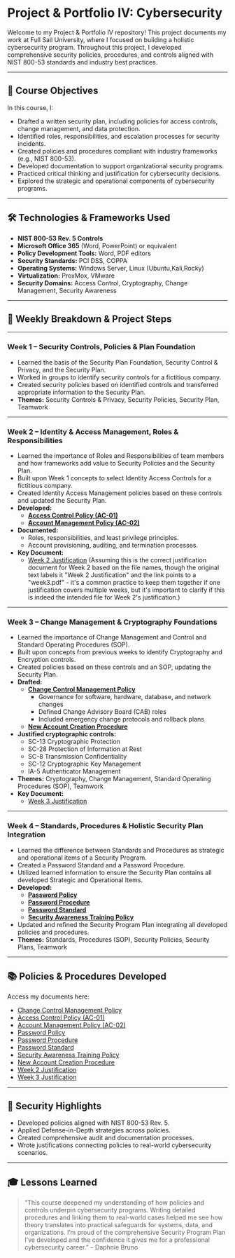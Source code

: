# Project & Portfolio IV: Cybersecurity

Welcome to my Project & Portfolio IV repository! This project documents my work at Full Sail University, where I focused on building a holistic cybersecurity program. Throughout this project, I developed comprehensive security policies, procedures, and controls aligned with NIST 800-53 standards and industry best practices.

---

## 🎯 Course Objectives

In this course, I:

* Drafted a written security plan, including policies for access controls, change management, and data protection.
* Identified roles, responsibilities, and escalation processes for security incidents.
* Created policies and procedures compliant with industry frameworks (e.g., NIST 800-53).
* Developed documentation to support organizational security programs.
* Practiced critical thinking and justification for cybersecurity decisions.
* Explored the strategic and operational components of cybersecurity programs.

---

## 🛠️ Technologies & Frameworks Used

* **NIST 800-53 Rev. 5 Controls**
* **Microsoft Office 365** (Word, PowerPoint) or equivalent
* **Policy Development Tools:** Word, PDF editors
* **Security Standards:** PCI DSS, COPPA
* **Operating Systems:** Windows Server, Linux (Ubuntu,Kali,Rocky)
* **Virtualization:** ProxMox, VMware
* **Security Domains:** Access Control, Cryptography, Change Management, Security Awareness

---

## 🚀 Weekly Breakdown & Project Steps

---

### Week 1 – Security Controls, Policies & Plan Foundation

* Learned the basis of the Security Plan Foundation, Security Control & Privacy, and the Security Plan.
* Worked in groups to identify security controls for a fictitious company.
* Created security policies based on identified controls and transferred appropriate information to the Security Plan.
* **Themes:** Security Controls & Privacy, Security Policies, Security Plan, Teamwork

---

### Week 2 – Identity & Access Management, Roles & Responsibilities

* Learned the importance of Roles and Responsibilities of team members and how frameworks add value to Security Policies and the Security Plan.
* Built upon Week 1 concepts to select Identity Access Controls for a fictitious company.
* Created Identity Access Management policies based on these controls and updated the Security Plan.
* **Developed:**
    * **[Access Control Policy (AC-01)](https://github.com/OmniaParatus3288/Project-Portfolio-IV/FILES/BrunoDaphnie_AC-01_Policy_and_Procedures.pdf)**
    * **[Account Management Policy (AC-02)](https://github.com/OmniaParatus3288/Project-Portfolio-IV/blob/main/BrunoDaphnie_AC-02_Account_Management.pdf)**
* **Documented:**
    * Roles, responsibilities, and least privilege principles.
    * Account provisioning, auditing, and termination processes.
* **Key Document:**
    * [Week 2 Justification](https://github.com/OmniaParatus3288/Project-Portfolio-IV/blob/main/BrunoDaphnie_justification_week3.pdf) (Assuming this is the correct justification document for Week 2 based on the file names, though the original text labels it "Week 2 Justification" and the link points to a "week3.pdf" - it's a common practice to keep them together if one justification covers multiple weeks, but it's important to clarify if this is indeed the intended file for Week 2's justification.)

---

### Week 3 – Change Management & Cryptography Foundations

* Learned the importance of Change Management and Control and Standard Operating Procedures (SOP).
* Built upon concepts from previous weeks to identify Cryptography and Encryption controls.
* Created policies based on these controls and an SOP, updating the Security Plan.
* **Drafted:**
    * **[Change Control Management Policy](https://github.com/OmniaParatus3288/Project-Portfolio-IV/blob/main/BrunoDaphnie_ChangeControlManagenet_Policy.pdf)**
        * Governance for software, hardware, database, and network changes
        * Defined Change Advisory Board (CAB) roles
        * Included emergency change protocols and rollback plans
    * **[New Account Creation Procedure](https://github.com/OmniaParatus3288/Project-Portfolio-IV/blob/main/BrunoDaphnie_NewAccountCreation_Procedure.pdf)**
* **Justified cryptographic controls:**
    * SC-13 Cryptographic Protection
    * SC-28 Protection of Information at Rest
    * SC-8 Transmission Confidentiality
    * SC-12 Cryptographic Key Management
    * IA-5 Authenticator Management
* **Themes:** Cryptography, Change Management, Standard Operating Procedures (SOP), Teamwork
* **Key Document:**
    * [Week 3 Justification](https://github.com/OmniaParatus3288/Project-Portfolio-IV/blob/main/BrunoDaphnie_justification_week3.pdf)

---

### Week 4 – Standards, Procedures & Holistic Security Plan Integration

* Learned the difference between Standards and Procedures as strategic and operational items of a Security Program.
* Created a Password Standard and a Password Procedure.
* Utilized learned information to ensure the Security Plan contains all developed Strategic and Operational Items.
* **Developed:**
    * **[Password Policy](https://github.com/OmniaParatus3288/Project-Portfolio-IV/blob/main/BrunoDaphnie_Password_Policy.pdf)**
    * **[Password Procedure](https://github.iaParatus3288/Project-Portfolio-IV/blob/main/BrunoDaphnie_Password_Procedure.pdf)**
    * **[Password Standard](https://github.com/OmniaParatus3288/Project-Portfolio-IV/blob/main/BrunoDaphnie_Password_Standard.pdf)**
    * **[Security Awareness Training Policy](https://github.com/OmniaParatus3288/Project-Portfolio-IV/blob/main/BrunoDaphnie_Security_Awareness_Training_Policy.pdf)**
* Updated and refined the Security Program Plan integrating all developed policies and procedures.
* **Themes:** Standards, Procedures (SOP), Security Policies, Security Plans, Teamwork

---

## 📚 Policies & Procedures Developed

Access my documents here:

* [Change Control Management Policy](https://github.com/OmniaParatus3288/Project-Portfolio-IV/blob/main/BrunoDaphnie_ChangeControlManagenet_Policy.pdf)
* [Access Control Policy (AC-01)](https://github.com/OmniaParatus3288/Project-Portfolio-IV/blob/main/BrunoDaphnie_AC-01_Policy_and_Procedures.pdf)
* [Account Management Policy (AC-02)](https://github.com/OmniaParatus3288/Project-Portfolio-IV/blob/main/BrunoDaphnie_AC-02_Account_Management.pdf)
* [Password Policy](https://github.com/OmniaParatus3288/Project-Portfolio-IV/blob/main/BrunoDaphnie_Password_Policy.pdf)
* [Password Procedure](https://github.com/OmniaParatus3288/Project-Portfolio-IV/blob/main/BrunoDaphnie_Password_Procedure.pdf)
* [Password Standard](https://github.com/OmniaParatus3288/Project-Portfolio-IV/blob/main/BrunoDaphnie_Password_Standard.pdf)
* [Security Awareness Training Policy](https://github.com/OmniaParatus3288/Project-Portfolio-IV/blob/main/BrunoDaphnie_Security_Awareness_Training_Policy.pdf)
* [New Account Creation Procedure](https://github.com/OmniaParatus3288/Project-Portfolio-IV/blob/main/BrunoDaphnie_NewAccountCreation_Procedure.pdf)
* [Week 2 Justification](https://github.com/OmniaParatus3288/Project-Portfolio-IV/blob/main/BrunoDaphnie_justification_week3.pdf)
* [Week 3 Justification](https://github.com/OmniaParatus3288/Project-Portfolio-IV/blob/main/BrunoDaphnie_justification_week3.pdf)

---

## 🔐 Security Highlights

* Developed policies aligned with NIST 800-53 Rev. 5.
* Applied Defense-in-Depth strategies across policies.
* Created comprehensive audit and documentation processes.
* Wrote justifications connecting policies to real-world cybersecurity scenarios.

---

## 🎓 Lessons Learned

> “This course deepened my understanding of how policies and controls underpin cybersecurity programs. Writing detailed procedures and linking them to real-world cases helped me see how theory translates into practical safeguards for systems, data, and organizations. I’m proud of the comprehensive Security Program Plan I’ve developed and the confidence it gives me for a professional cybersecurity career.” – Daphnie Bruno
